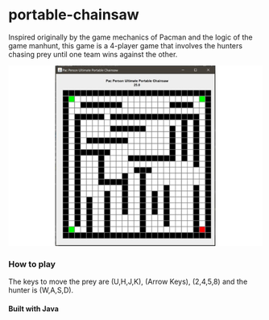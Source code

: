 # portable-chainsaw

Inspired originally by the game mechanics of Pacman and the logic of 
the game manhunt, this game is a 4-player game that involves the hunters
 chasing prey until one team wins against the other.
 
 ![pic1](gallery.jpg)
 
 ### How to play   
 
 The keys to move the prey are (U,H,J,K), (Arrow Keys), (2,4,5,8) 
 and the hunter is (W,A,S,D).
 
 #### Built with Java
